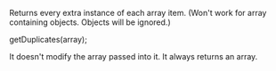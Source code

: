 Returns every extra instance of each array item.
(Won't work for array containing objects.  Objects will be ignored.)

getDuplicates(array);

It doesn't modify the array passed into it.  It always returns an array.